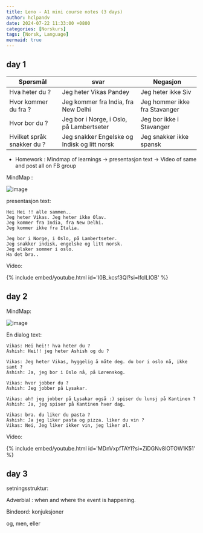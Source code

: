 ```yaml
---
title: Leno - A1 mini course notes (3 days)
author: hclpandv
date: 2024-07-22 11:33:00 +0800
categories: [Norskurs]
tags: [Norsk, Language]
mermaid: true
---
```


## day 1

| Spørsmål  | svar | Negasjon |
|---|---|---|
| Hva heter du ? | Jeg heter Vikas Pandey | Jeg heter ikke Siv |
| Hvor kommer du fra ? | Jeg kommer fra India, fra New Delhi  | Jeg hommer ikke fra Stavanger |
| Hvor bor du ? | Jeg bor i Norge, i Oslo, på Lambertseter | Jeg bor ikke i Stavanger |
| Hvilket språk snakker du ? | Jeg snakker Engelske og Indisk og litt norsk | Jeg snakker ikke spansk |

* Homework : Mindmap of learnings -> presentasjon text -> Video of same and post all on FB group

MindMap :

![image](https://github.com/user-attachments/assets/3ebb83be-a30d-4a19-9992-b87d89dd9733)



presentasjon text:

```
Hei Hei !! alle sammen..
Jeg heter Vikas. Jeg heter ikke Olav.
Jeg kommer fra India, fra New Delhi.
Jeg kommer ikke fra Italia.

Jeg bor i Norge, i Oslo, på Lambertseter.
Jeg snakker indisk, engelske og litt norsk.
Jeg elsker sommer i oslo.
Ha det bra..
```
Video: 

{% include embed/youtube.html id='I0B_kcsf3QI?si=lfcILIOB' %}  

## day 2

MindMap:

![image](https://github.com/user-attachments/assets/18230f06-1685-4289-8222-5d51cffd7020)

En dialog text:

```
Vikas: Hei hei!! hva heter du ? 
Ashish: Hei!! jeg heter Ashish og du ?

Vikas: Jeg heter Vikas, hyggelig å måte deg. du bor i oslo nå, ikke sant ?
Ashish: Ja, jeg bor i Oslo nå, på Lørenskog.

Vikas: hvor jobber du ?
Ashish: Jeg jobber på Lysakar.

Vikas: ah! jeg jobber på Lysakar også :) spiser du lunsj på Kantinen ?
Ashish: Ja, jeg spiser på Kantinen hver dag.

Vikas: bra. du liker du pasta ?
Ashish: Ja jeg liker pasta og pizza. liker du vin ?
Vikas: Nei, Jeg liker ikker vin, jeg liker øl.
```

Video:

{% include embed/youtube.html id='MDnVxpfTAYI?si=ZiDGNv8lOTOW1K51' %}  


## day 3

setningsstruktur:

Adverbial : when and where the event is happening.

Bindeord: konjuksjoner

og, men, eller


































